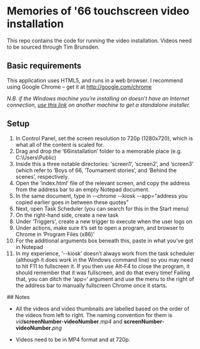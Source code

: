 # Memories of '66 touchscreen video installation

This repo contains the code for running the video installation. Videos need to be sourced through Tim Brunsden.

## Basic requirements

This application uses HTML5, and runs in a web browser. I recommend using Google Chrome – get it at http://google.com/chrome

_N.B. if the Windows machine you’re installing on doesn’t have an Internet connection, [use this link](https://www.google.com/intl/en/chrome/browser/desktop/index.html?standalone=1) on another machine to get a standalone installer._

## Setup

1. In Control Panel, set the screen resolution to 720p (1280x720), which is what all of the content is scaled for.
2. Drag and drop the ‘66installation’ folder to a memorable place (e.g. C:\Users\Public\)
3. Inside this a three notable directories: ‘screen1’, ‘screen2’, and ‘screen3’ (which refer to ‘Boys of 66, ‘Tournament stories’, and ‘Behind the scenes’, respectively.
4. Open the ‘index.html’ file of the relevant screen, and copy the address from the address bar to an empty Notepad document.
5. In the same document, type in --chrome --kiosk --app="address you copied earlier goes in between these quotes"
6. Next, open Task Scheduler (you can search for this in the Start menu)
7. On the right-hand side, create a new task
8. Under ‘Triggers’, create a new trigger to execute when the user logs on
9. Under actions, make sure it’s set to open a program, and browser to Chrome in ‘Program Files (x86)’
10. For the additional arguments box beneath this, paste in what you’ve got in Notepad
11. In my experience, ‘--kiosk’ doesn’t always work from the task scheduler (although it does work in the Windows command line) so you may need to hit F11 to fullscreen it. If you then use Alt-F4 to close the program, it should remember that it was fullscreen, and do that every time! Failing that, you can ditch the ‘app=‘ argument and use the menu to the right of the address bar to manually fullscreen Chrome once it starts.

## Notes

- All the videos and video thumbnails are labelled based on the order of the videos from left to right. The naming convention for them is _vid_**screenNumber**-**videoNumber**_.mp4_ and **screenNumber**-**videoNumber**_.png_

- Videos need to be in MP4 format and at 720p.
